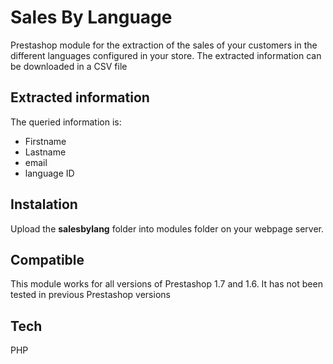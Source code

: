 # Sales By Language

Prestashop module for the extraction of the sales of your customers in the different languages configured in your store. The extracted information can be downloaded in a CSV file

## Extracted information

The queried information is:

* Firstname
* Lastname
* email
* language ID

## Instalation

Upload the **salesbylang** folder into modules folder on your webpage server.

## Compatible

This module works for all versions of Prestashop 1.7 and 1.6. It has not been tested in previous Prestashop versions

## Tech

PHP
